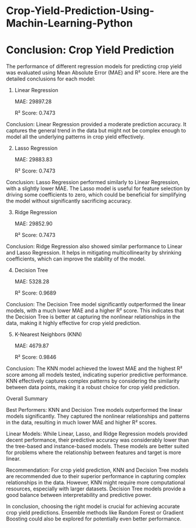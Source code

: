 # Crop-Yield-Prediction-Using-Machin-Learning-Python

Conclusion: Crop Yield Prediction
================================================

The performance of different regression models for predicting crop yield was evaluated using Mean Absolute Error (MAE) and R² score. Here are the detailed conclusions for each model:

1. Linear Regression
   
   MAE: 29897.28
   
   R² Score: 0.7473

Conclusion: Linear Regression provided a moderate prediction accuracy. It captures the general trend in the data but might not be complex enough to model all the underlying patterns in crop yield effectively.

2. Lasso Regression

   MAE: 29883.83
   
   R² Score: 0.7473

Conclusion: Lasso Regression performed similarly to Linear Regression, with a slightly lower MAE. The Lasso model is useful for feature selection by driving some coefficients to zero, which could be beneficial for simplifying the model without significantly sacrificing accuracy.

3. Ridge Regression

   MAE: 29852.90
   
   R² Score: 0.7473

Conclusion: Ridge Regression also showed similar performance to Linear and Lasso Regression. It helps in mitigating multicollinearity by shrinking coefficients, which can improve the stability of the model.

4. Decision Tree
   
   MAE: 5328.28
   
   R² Score: 0.9689

Conclusion: The Decision Tree model significantly outperformed the linear models, with a much lower MAE and a higher R² score. This indicates that the Decision Tree is better at capturing the nonlinear relationships in the data, making it highly effective for crop yield prediction.

5. K-Nearest Neighbors (KNN)
   
   MAE: 4679.87
   
   R² Score: 0.9846

Conclusion: The KNN model achieved the lowest MAE and the highest R² score among all models tested, indicating superior predictive performance. KNN effectively captures complex patterns by considering the similarity between data points, making it a robust choice for crop yield prediction.

Overall Summary

Best Performers: KNN and Decision Tree models outperformed the linear models significantly. They captured the nonlinear relationships and patterns in the data, resulting in much lower MAE and higher R² scores.

Linear Models: While Linear, Lasso, and Ridge Regression models provided decent performance, their predictive accuracy was considerably lower than the tree-based and instance-based models. These models are better suited for problems where the relationship between features and target is more linear.

Recommendation: For crop yield prediction, KNN and Decision Tree models are recommended due to their superior performance in capturing complex relationships in the data. However, KNN might require more computational resources, especially with larger datasets. Decision Tree models provide a good balance between interpretability and predictive power.

In conclusion, choosing the right model is crucial for achieving accurate crop yield predictions. Ensemble methods like Random Forest or Gradient Boosting could also be explored for potentially even better performance.
